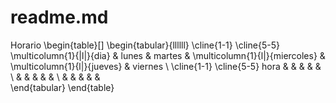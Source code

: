 # readme.md
Horario 
\begin{table}[]
\begin{tabular}{llllll}
\cline{1-1} \cline{5-5}
\multicolumn{1}{|l|}{dia} & lunes & martes & \multicolumn{1}{l|}{miercoles} & \multicolumn{1}{l|}{jueves} & viernes \\ \cline{1-1} \cline{5-5}
hora                      &       &        &                                &                             &         \\
                          &       &        &                                &                             &         \\
                          &       &        &                                &                             &        
\end{tabular}
\end{table}

